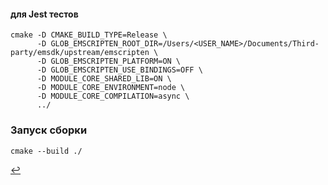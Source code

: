 #### для Jest тестов

```console
cmake -D CMAKE_BUILD_TYPE=Release \
      -D GLOB_EMSCRIPTEN_ROOT_DIR=/Users/<USER_NAME>/Documents/Third-party/emsdk/upstream/emscripten \
      -D GLOB_EMSCRIPTEN_PLATFORM=ON \
      -D GLOB_EMSCRIPTEN_USE_BINDINGS=OFF \
      -D MODULE_CORE_SHARED_LIB=ON \
      -D MODULE_CORE_ENVIRONMENT=node \
      -D MODULE_CORE_COMPILATION=async \
      ../
```

### Запуск сборки

```console
cmake --build ./
```

[↩️](../README.md)
